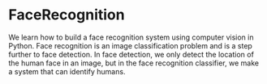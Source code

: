# FaceRecognition
We learn how to build a face recognition system using computer vision in Python. Face recognition is an image classification problem and is a step further to face detection. In face detection, we only detect the location of the human face in an image, but in the face recognition classifier, we make a system that can identify humans.
